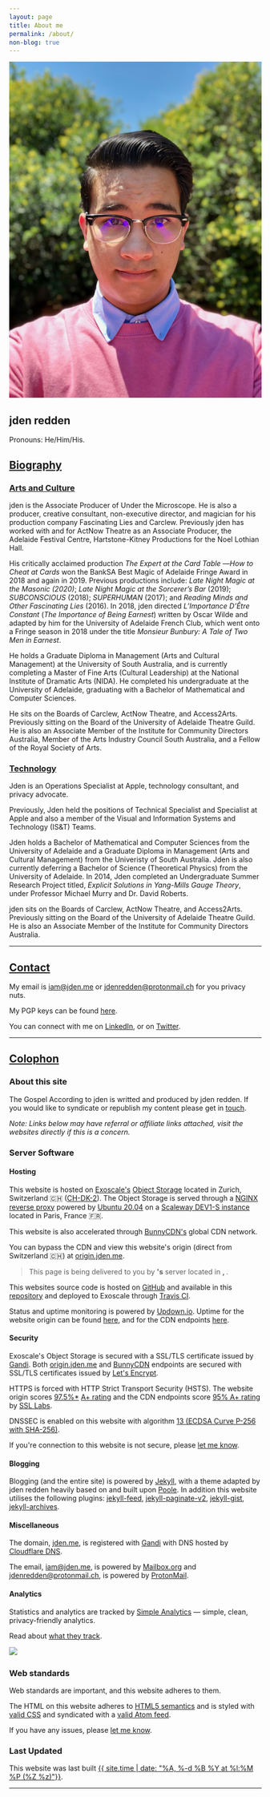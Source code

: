```yaml
---
layout: page
title: About me
permalink: /about/
non-blog: true
---
```


<img class="about" src="/content/images/jden-redden-2019.jpg" alt="jden redden 2019">

## jden redden
Pronouns: He/Him/His.

## [Biography](#bio)
### [Arts and Culture](#arts-and-culture)

jden is the Associate Producer of Under the Microscope. He is also a producer, creative consultant, non-executive director, and magician for his production company Fascinating Lies and Carclew. Previously jden has worked with and for ActNow Theatre as an Associate Producer, the Adelaide Festival Centre, Hartstone-Kitney Productions for the Noel Lothian Hall. 

His critically acclaimed production *The Expert at the Card Table* —*How to Cheat at Cards* won the BankSA Best Magic of Adelaide Fringe Award in 2018 and again in 2019.  Previous productions include: *Late Night Magic at the Masonic (2020)*; *Late Night Magic at the Sorcerer’s Bar* (2019); *SUBCONSCIOUS* (2018); *SUPERHUMAN* (2017); and *Reading Minds and Other Fascinating Lies* (2016). In 2018, jden directed *L’Importance D’Être Constant* (*The Importance of Being Earnest*) written by Oscar Wilde and adapted by him for the University of Adelaide French Club, which went onto a Fringe season in 2018 under the title *Monsieur Bunbury: A Tale of Two Men in Earnest*.

He holds a Graduate Diploma in Management (Arts and Cultural Management) at the University of South Australia, and is currently completing a Master of Fine Arts (Cultural Leadership) at the National Institute of Dramatic Arts (NIDA). He completed his undergraduate at the University of Adelaide, graduating with a Bachelor of Mathematical and Computer Sciences.

He sits on the Boards of Carclew, ActNow Theatre, and Access2Arts. Previously sitting on the Board of the University of Adelaide Theatre Guild. He is also an Associate Member of the Institute for Community Directors Australia, Member of the Arts Industry Council South Australia, and a Fellow of the Royal Society of Arts. 

### [Technology](#technology) 

Jden is an Operations Specialist at Apple, technology consultant, and privacy advocate. 

Previously, Jden held the positions of Technical Specialist and Specialist at Apple and also a member of the Visual and Information Systems and Technology (IS&T) Teams. 

Jden holds a Bachelor of Mathematical and Computer Sciences from the University of Adelaide and a Graduate Diploma in Management (Arts and Cultural Management) from the Univeristy of South Australia. Jden is also currently deferring a Bachelor of Science (Theoretical Physics) from the University of Adelaide. In 2014, Jden completed an Undergraduate Summer Research Project titled, *Explicit Solutions in Yang-Mills Gauge Theory*, under Professor Michael Murry and Dr. David Roberts.

jden sits on the Boards of Carclew, ActNow Theatre, and Access2Arts. Previously sitting on the Board of the University of Adelaide Theatre Guild. He is also an Associate Member of the Institute for Community Directors Australia.

---

## [Contact](#contact)

My email is [&#105;&#097;&#109;&#064;&#106;&#100;&#101;&#110;&#046;&#109;&#101;](&#109;&#097;&#105;&#108;&#116;&#111;&#058;&#105;&#097;&#109;&#064;&#106;&#100;&#101;&#110;&#046;&#109;&#101;) or [&#106;&#100;&#101;&#110;&#114;&#101;&#100;&#100;&#101;&#110;&#064;&#112;&#114;&#111;&#116;&#111;&#110;&#109;&#097;&#105;&#108;&#046;&#099;&#104;](&#109;&#097;&#105;&#108;&#116;&#111;&#058;&#106;&#100;&#101;&#110;&#114;&#101;&#100;&#100;&#101;&#110;&#064;&#112;&#114;&#111;&#116;&#111;&#110;&#109;&#097;&#105;&#108;&#046;&#099;&#104;) for you privacy nuts. 

My PGP keys can be found [here](/pgp).

You can connect with me on [LinkedIn](https://www.linkedin.com/in/jdenredden), or on [Twitter](https://www.twitter.com/jden). 

---

## [Colophon](#colophon)

### About this site

The Gospel According to jden is writted and produced by jden redden. If you would like to syndicate or republish my content please get in [touch](#contact).

*Note: Links below may have referral or affiliate links attached, visit the websites directly if this is a concern.*

### Server Software

#### Hosting

This website is hosted on [Exoscale's](https://portal.exoscale.com/register?r=ESH2iKBauOYY) [Object Storage](https://exoscale.com/object-storage) located in Zurich, Switzerland 🇨🇭 ([CH-DK-2](https://www.exoscale.com/datacenters)). The Object Storage is served through a [NGINX reverse proxy](https://docs.nginx.com/nginx/admin-guide/web-server/reverse-proxy) powered by [Ubuntu 20.04](https://releases.ubuntu.com/20.04) on a [Scaleway DEV1-S instance](https://www.scaleway.com/en/virtual-instances/development) located in Paris, France 🇫🇷. 

This website is also accelerated through [BunnyCDN's](https://bunnycdn.com/?ref=qckybt9swf) global CDN network.

You can bypass the CDN and view this website's origin (direct from Switzerland 🇨🇭) at [origin.jden.me](https://origin.jden.me).

> This page is being delivered to you <span id="cdnRequest"></span>by <strong><span id="provider"></span>'s</strong> <strong><span id="server"></span></strong> server located in <strong><span id="city"></span>, <span id="country"></span></strong>.

This websites source code is hosted on [GitHub](https://github.com) and available in this [repository](https://github.com/JDENredden/website) and deployed to Exoscale through [Travis CI](https://travis-ci.org).

Status and uptime monitoring is powered by [Updown.io](https://updown.io/r/LFakW). Uptime for the website origin can be found [here](https://status.origin.jden.me), and for the CDN endpoints [here](https://status.jden.me). 

#### Security

Exoscale's Object Storage is secured with a SSL/TLS certificate issued by [Gandi](https://www.gandi.net/en-AU/security). Both [origin.jden.me](https://origin.jden.me) and [BunnyCDN](https://bunnycdn.com/features) endpoints are secured with SSL/TLS certificates issued by [Let's Encrypt](http://letsencrypt.org).

HTTPS is forced with HTTP Strict Transport Security (HSTS). The website origin scores [97.5%*](https://github.com/ssllabs/ssllabs-scan/issues/636) [A+ rating](https://ssllabs.com/ssltest/analyze.html?d=origin.jden.me) and the CDN endpoints score [95% A+ rating](https://ssllabs.com/ssltest/analyze.html?d=jden.me) by [SSL Labs](https://ssllabs.com).

DNSSEC is enabled on this website with algorithm [13 (ECDSA Curve P-256 with SHA-256)](https://cloudflare.com/dns/dnssec/ecdsa-and-dnssec/).

If you're connection to this website is not secure, please [let me know](#contact).

#### Blogging

Blogging (and the entire site) is powered by [Jekyll](https://jekyll.com), with a theme adapted by jden redden heavily based on and built upon [Poole](https://github.com/poole/poole). In addition this website utilises the following plugins: [jekyll-feed](https://github.com/jekyll/jekyll-feed), [jekyll-paginate-v2](https://github.com/sverrirs/jekyll-paginate-v2), [jekyll-gist](https://github.com/jekyll/jekyll-gist), [jekyll-archives](https://github.com/jekyll/jekyll-archives).

#### Miscellaneous

The domain, [jden.me](https://jden.me), is registered with [Gandi](https://gandi.link/f/8377d3c5) with DNS hosted by [Cloudflare DNS](https://cloudflare.com/dns/).

The email, [&#105;&#097;&#109;&#064;&#106;&#100;&#101;&#110;&#046;&#109;&#101;](&#109;&#097;&#105;&#108;&#116;&#111;&#058;&#105;&#097;&#109;&#064;&#106;&#100;&#101;&#110;&#046;&#109;&#101;), is powered by [Mailbox.org](https://mailbox.org/en/) and [&#106;&#100;&#101;&#110;&#114;&#101;&#100;&#100;&#101;&#110;&#064;&#112;&#114;&#111;&#116;&#111;&#110;&#109;&#097;&#105;&#108;&#046;&#099;&#104;](&#109;&#097;&#105;&#108;&#116;&#111;&#058;&#106;&#100;&#101;&#110;&#114;&#101;&#100;&#100;&#101;&#110;&#064;&#112;&#114;&#111;&#116;&#111;&#110;&#109;&#097;&#105;&#108;&#046;&#099;&#104;), is powered by [ProtonMail](https://protonmail.com).

#### Analytics

Statistics and analytics are tracked by [Simple Analytics](https://referral.simpleanalytics.com/jden) — simple, clean, privacy-friendly analytics. 

Read about [what they track](https://docs.simpleanalytics.com/what-we-collect).

<a href="https://simpleanalytics.com/jden.me?utm_source=jden.me&utm_content=badge" referrerpolicy="origin" target="_blank"><img src="https://simpleanalyticsbadge.com/jden.me" loading="lazy" referrerpolicy="no-referrer" crossorigin="anonymous" counter="true" /></a>

### Web standards

Web standards are important, and this website adheres to them. 

The HTML on this website adheres to [HTML5 semantics](https://validator.w3.org/nu/?doc=https%3A%2F%2Fjden.me%2F) and is styled with [valid CSS](https://jigsaw.w3.org/css-validator/validator?uri=jden.me) and syndicated with a [valid Atom feed](https://www.feedvalidator.org/check.cgi?url=https%3A%2F%2Fjden.me%2Ffeed.xml). 

If you have any issues, please [let me know](#contact).

### Last Updated

This website was last built [{{ site.time | date: "%A, %-d %B %Y at %l:%M %P (%Z %z)"}}](https://github.com/JDENredden/website).

<script src="/hosting.js"></script>
---